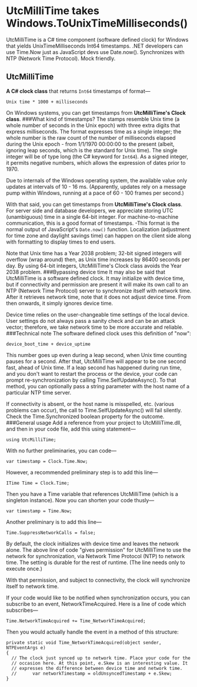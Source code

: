 # UtcMilliTime takes Windows.ToUnixTimeMilliseconds()
UtcMilliTime is a C# time component (software defined clock) for Windows that yields UnixTimeMilliseconds Int64 timestamps. .NET developers can use Time.Now just as JavaScript devs use Date.now(). Synchronizes with NTP (Network Time Protocol). Mock friendly.

## UtcMilliTime
**A C# clock class** that returns `Int64` timestamps of format—
```
Unix time * 1000 + milliseconds
```
On Windows systems, you can get timestamps from **UtcMilliTime's Clock class**.
###What kind of timestamps?
The stamps resemble Unix time (a whole number of seconds in the Unix epoch) with three extra digits that express milliseconds. The format expresses time as a single integer; the whole number is the raw count of the number of milliseconds elapsed during the Unix epoch - from 1/1/1970 00:00:00 to the present (albeit, ignoring leap seconds, which is the standard for Unix time). The single integer will be of type long (the C# keyword for `Int64`). As a signed integer, it permits negative numbers, which allows the expression of dates prior to 1970.

Due to internals of the Windows operating system, the available value only updates at intervals of 10 - 16 ms. (Apparently, updates rely on a message pump within Windows, running at a pace of 60 - 100 frames per second.)

With that said, you can get timestamps from **UtcMilliTime's Clock class**. For server side and database developers, we appreciate storing UTC (unambiguous) time in a single 64-bit integer. For machine-to-machine communication, this is a good format of timestamps. -This format is the normal output of JavaScript's `Date.now()` function. Localization (adjustment for time zone and daylight savings time) can happen on the client side along with formatting to display times to end users.

Note that Unix time has a Year 2038 problem; 32-bit signed integers will overflow (wrap around) then, as Unix time increases by 86400 seconds per day. By using 64-bit integers, UtcMilliTime's Clock class avoids the Year 2038 problem.
###Bypassing device time
It may also be said that UtcMilliTime is a software defined clock. It may initialize with device time, but if connectivity and permission are present it will make its own call to an NTP (Network Time Protocol) server to synchronize itself with network time. After it retrieves network time, note that it does not adjust device time. From then onwards, it simply ignores device time.

Device time relies on the user-changeable time settings of the local device. User settings do not always pass a sanity check and can be an attack vector; therefore, we take network time to be more accurate and reliable.
###Technical note
The software defined clock uses this definition of "now":
```
device_boot_time + device_uptime
```
This number goes up even during a leap second, when Unix time counting pauses for a second. After that, UtcMilliTime will appear to be one second fast, ahead of Unix time. If a leap second has happened during run time, and you don't want to restart the process or the device, your code can prompt re-synchronization by calling Time.SelfUpdateAsync(). To that method, you can optionally pass a string parameter with the host name of a particular NTP time server.

If connectivity is absent, or the host name is misspelled, etc. (various problems can occur), the call to Time.SelfUpdateAsync() will fail silently. Check the Time.Synchronized boolean property for the outcome.
###General usage
Add a reference from your project to UtcMilliTime.dll, and then in your code file, add this using statement—
```
using UtcMilliTime;
```
With no further preliminaries, you can code—
```
var timestamp = Clock.Time.Now;
```
However, a recommended preliminary step is to add this line—
```
ITime Time = Clock.Time;
```
Then you have a Time variable that references UtcMilliTime (which is a singleton instance). Now you can shorten your code thusly—
```
var timestamp = Time.Now;
```
Another preliminary is to add this line—
```
Time.SuppressNetworkCalls = false;
```
By default, the clock initializes with device time and leaves the network alone. The above line of code "gives permission" for UtcMilliTime to use the network for synchronization, via Network Time Protocol (NTP) to network time. The setting is durable for the rest of runtime. (The line needs only to execute once.)

With that permission, and subject to connectivity, the clock will synchronize itself to network time.

If your code would like to be notified when synchronization occurs, you can subscribe to an event, NetworkTimeAcquired. Here is a line of code which subscribes—
```
Time.NetworkTimeAcquired += Time_NetworkTimeAcquired;
```
Then you would actually handle the event in a method of this structure:
```
private static void Time_NetworkTimeAcquired(object sender, NTPEventArgs e)
{
  // The clock just synced up to network time. Place your code for the
  // occasion here. At this point, e.Skew is an interesting value. It
  // expresses the difference between device time and network time.
  //      var networkTimestamp = oldUnsyncedTimestamp + e.Skew;
}
```
